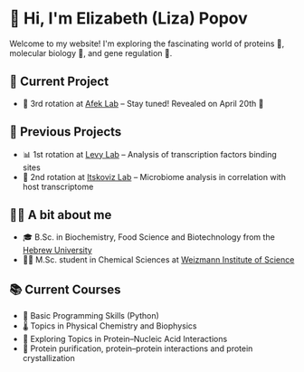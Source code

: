 <link rel="stylesheet" href="/elizabethp.github.io/assets/style.css">
<link href="https://fonts.googleapis.com/css2?family=Fira+Sans&display=swap" rel="stylesheet">
  
  <h1>👋 Hi, I'm Elizabeth (Liza) Popov</h1>

  <p>Welcome to my website! I'm exploring the fascinating world of proteins 🧬, molecular biology 🧫, and gene regulation 🧠.</p>

  <h2>🔬 Current Project</h2>
  <ul>
    <li>🧪 3rd rotation at <a href="https://www.weizmann.ac.il/CSB/Afek/home">Afek Lab</a> – Stay tuned! Revealed on April 20th 👀</li>
  </ul>

  <h2>🧠 Previous Projects</h2>
  <ul>
    <li>📊 1st rotation at <a href="https://www.weizmann.ac.il/CSB/levy/">Levy Lab</a> – Analysis of transcription factors binding sites</li>
    <li>🧻 2nd rotation at <a href="https://shalevlab.weizmann.ac.il/">Itskoviz Lab</a> – Microbiome analysis in correlation with host transcriptome</li>
  </ul>

  <h2>🙋‍♀️ A bit about me</h2>
  <ul>
    <li>🎓 B.Sc. in Biochemistry, Food Science and Biotechnology from the <a href="https://en.hafakulta.agri.huji.ac.il/">Hebrew University</a></li>
    <li>🧑‍🔬 M.Sc. student in Chemical Sciences at <a href="https://www.weizmann.ac.il/pages/">Weizmann Institute of Science</a></li>
  </ul>

  <h2>📚 Current Courses</h2>
  <ul>
    <li>🐍 Basic Programming Skills (Python)</li>
    <li>🌡️ Topics in Physical Chemistry and Biophysics</li>
    <li>🧬 Exploring Topics in Protein–Nucleic Acid Interactions</li>
    <li>🔬 Protein purification, protein–protein interactions and protein crystallization</li>
  </ul>

  </div>
</div>

